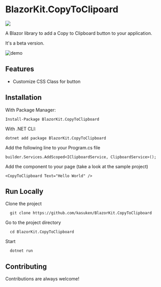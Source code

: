 
# BlazorKit.CopyToClipoard

![](https://countrush-prod.azurewebsites.net/l/badge/?repository=kasuken.BlazorKitCopyToClipoard)

A Blazor library to add a Copy to Clipboard button to your application.

It's a beta version.

![demo](https://user-images.githubusercontent.com/2757486/229806262-d3b0ac5f-e6de-4e4f-8007-f22b97af1729.png)

## Features

- Customize CSS Class for button

## Installation

With Package Manager:

```gitattributes
Install-Package BlazorKit.CopyToClipboard
```

With .NET CLI:

```gitattributes
dotnet add package BlazorKit.CopyToClipboard
```

Add the following line to your Program.cs file

```gitattributes
builder.Services.AddScoped<IClipboardService, ClipboardService>();
```

Add the component to your page (take a look at the sample project)
```gitattributes
<CopyToClipboard Text="Hello World" />
```

## Run Locally

Clone the project

```gitattributes
  git clone https://github.com/kasuken/BlazorKit.CopyToClipboard
```

Go to the project directory

```gitattributes
  cd BlazorKit.CopyToClipboard
```

Start

```gitattributes
  dotnet run
```

## Contributing

Contributions are always welcome!
